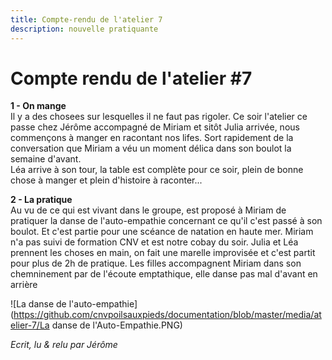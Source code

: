 ```yaml
---
title: Compte-rendu de l'atelier 7
description: nouvelle pratiquante
---
```


# Compte rendu de l'atelier #7  
**1 - On mange**  
Il y a des chosees sur lesquelles il ne faut pas rigoler. Ce soir l'atelier ce passe chez Jérôme accompagné de Miriam et sitôt Julia arrivée,
nous commençons à manger en racontant nos lifes. Sort rapidement de la conversation que Miriam a véu un moment délica dans son boulot
la semaine d'avant.  
Léa arrive à son tour, la table est complète pour ce soir, plein de bonne chose à manger et plein d'histoire à raconter...  

**2 - La pratique**  
Au vu de ce qui est vivant dans le groupe, est proposé à Miriam de pratiquer la danse de l'auto-empathie concernant ce qu'il c'est passé à son boulot.
Et c'est partie pour une scéance de natation en haute mer. Miriam n'a pas suivi de formation CNV et est notre cobay du soir.
Julia et Léa prennent les choses en main, on fait une marelle improvisée et c'est partit pour plus de 2h de pratique.
Les filles accompagnent Miriam dans son chemninement par de l'écoute emptathique, elle danse pas mal d'avant en arrière

![La danse de l'auto-empathie](https://github.com/cnvpoilsauxpieds/documentation/blob/master/media/atelier-7/La danse de l'Auto-Empathie.PNG)

 

*Ecrit, lu & relu par Jérôme*
